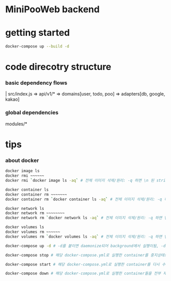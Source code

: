 # MiniPooWeb backend

# getting started

``` bash
docker-compose up --build -d
```

# code direcotry structure

### basic dependency flows

| src/index.js => api/v1/* => domains[user, todo, poo] => adapters[db, google, kakao]

### global dependencies

modules/*




# tips

### about docker

``` bash
docker image ls
docker rmi ~~~~~~
docker rmi `docker image ls -aq` # 전체 이미지 삭제/원리: -q 하면 \n 된 string이 한줄씩 입력이 되서 그럼

docker container ls
docker container rm ~~~~~~~
docker container rm `docker container ls -aq` # 전체 이미지 삭제/원리: -q 하면 \n 된 string이 한줄씩 입력이 되서 그럼

docker network ls
docker network rm ~~~~~~~~
docker network rm `docker network ls -aq` # 전체 이미지 삭제/원리: -q 하면 \n 된 string이 한줄씩 입력이 되서 그럼

docker volumes ls
docker volumes rm ~~~~~~
docker volumes rm `docker volumes ls -aq` # 전체 이미지 삭제/원리: -q 하면 \n 된 string이 한줄씩 입력이 되서 그럼

docker-compose up -d # -d를 붙이면 daemonize되어 background에서 실행이됨, -d를 안붙이면 터미널에서 안나가는 foreground에서 수행이됨.

docker-compose stop # 해당 docker-compose.yml로 실행한 container를 중지상태로 만든다.

docker-compose start # 해당 docker-compose.yml로 실행한 container를 다시 수행상태로 만든다.

docker-compose down # 해당 docker-compose.yml로 실행한 container들을 전부 제거한다.
```
